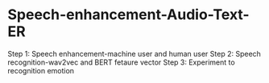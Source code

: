# Speech-enhancement-Audio-Text-ER
Step 1: Speech enhancement-machine user and human user
Step 2: Speech recognition-wav2vec and BERT fetaure vector
Step 3: Experiment to recognition emotion
